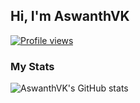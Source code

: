 ## Hi, I'm AswanthVK
[![Profile views](https://komarev.com/ghpvc/?username=AswanthVK&label=Profile%20views)](https://github.com/AswanthVK)

### My Stats
![AswanthVK's GitHub stats](https://github-readme-stats.vercel.app/api?username=AswanthVK&show_icons=true&theme=radical)
